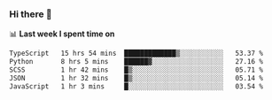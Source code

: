 ### Hi there 👋

<!--
**DBvc/DBvc** is a ✨ _special_ ✨ repository because its `README.md` (this file) appears on your GitHub profile.

Here are some ideas to get you started:

- 🔭 I’m currently working on ...
- 🌱 I’m currently learning ...
- 👯 I’m looking to collaborate on ...
- 🤔 I’m looking for help with ...
- 💬 Ask me about ...
- 📫 How to reach me: ...
- 😄 Pronouns: ...
- ⚡ Fun fact: ...
-->

📊 **Last week I spent time on**
<!--START_SECTION:waka-->

```txt
TypeScript   15 hrs 54 mins  █████████████▒░░░░░░░░░░░   53.37 %
Python       8 hrs 5 mins    ██████▓░░░░░░░░░░░░░░░░░░   27.16 %
SCSS         1 hr 42 mins    █▒░░░░░░░░░░░░░░░░░░░░░░░   05.71 %
JSON         1 hr 32 mins    █▒░░░░░░░░░░░░░░░░░░░░░░░   05.14 %
JavaScript   1 hr 3 mins     █░░░░░░░░░░░░░░░░░░░░░░░░   03.54 %
```

<!--END_SECTION:waka-->
